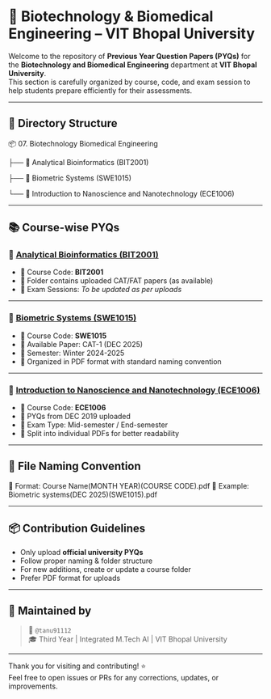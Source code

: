 
  # 🧬 Biotechnology & Biomedical Engineering – VIT Bhopal University

  Welcome to the repository of **Previous Year Question Papers (PYQs)** for the **Biotechnology and Biomedical Engineering** department at **VIT Bhopal University**.  
  This section is carefully organized by course, code, and exam session to help students prepare efficiently for their assessments.

  ---

  ## 📁 Directory Structure
📦 07. Biotechnology Biomedical Engineering

├── 📘 Analytical Bioinformatics (BIT2001)

├── 📘 Biometric Systems (SWE1015)

└── 📘 Introduction to Nanoscience and Nanotechnology (ECE1006)


---

## 📚 Course-wise PYQs

### 🔬 [Analytical Bioinformatics (BIT2001)](https://github.com/tanu91112/PYQFort/tree/main/VIT%20Bhopal%20University/07.Biotechnology%20%20Biomedical%20Engineering/Analytical%20Bioinformatics(BIT2001))

- 📌 Course Code: **BIT2001**
- 📂 Folder contains uploaded CAT/FAT papers (as available)
- 📅 Exam Sessions: *To be updated as per uploads*

---

### 🧠 [Biometric Systems (SWE1015)](https://github.com/tanu91112/PYQFort/tree/main/VIT%20Bhopal%20University/07.Biotechnology%20%20Biomedical%20Engineering/Biometric%20systems(SWE1015))

- 📌 Course Code: **SWE1015**
- 📄 Available Paper: CAT-1 (DEC 2025)
- 📅 Semester: Winter 2024-2025
- 📂 Organized in PDF format with standard naming convention

---

### 🧪 [Introduction to Nanoscience and Nanotechnology (ECE1006)](https://github.com/tanu91112/PYQFort/tree/main/VIT%20Bhopal%20University/07.Biotechnology%20%20Biomedical%20Engineering/Introduction%20to%20Nanoscience%20and%20Nanotechnology(ECE1006%20))

- 📌 Course Code: **ECE1006**
- 📄 PYQs from DEC 2019 uploaded
- 🧷 Exam Type: Mid-semester / End-semester
- 📂 Split into individual PDFs for better readability

---

## 🧾 File Naming Convention
📄 Format: Course Name(MONTH YEAR)(COURSE CODE).pdf
📌 Example: Biometric systems(DEC 2025)(SWE1015).pdf


---

## 📦 Contribution Guidelines

- Only upload **official university PYQs**
- Follow proper naming & folder structure
- For new additions, create or update a course folder
- Prefer PDF format for uploads

---

## 🙌 Maintained by

> 📛 `@tanu91112`  
> 🎓 Third Year | Integrated M.Tech AI | VIT Bhopal University

---

Thank you for visiting and contributing! ⭐  
Feel free to open issues or PRs for any corrections, updates, or improvements.

